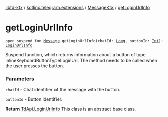 [libtd-ktx](../../index.md) / [kotlinx.telegram.extensions](../index.md) / [MessageKtx](index.md) / [getLoginUrlInfo](./get-login-url-info.md)

# getLoginUrlInfo

`open suspend fun `[`Message`](https://tdlibx.github.io/td/docs/org/drinkless/td/libcore/telegram/TdApi.Message.html)`.getLoginUrlInfo(chatId: `[`Long`](https://kotlinlang.org/api/latest/jvm/stdlib/kotlin/-long/index.html)`, buttonId: `[`Int`](https://kotlinlang.org/api/latest/jvm/stdlib/kotlin/-int/index.html)`): `[`LoginUrlInfo`](https://tdlibx.github.io/td/docs/org/drinkless/td/libcore/telegram/TdApi.LoginUrlInfo.html)

Suspend function, which returns information about a button of type
inlineKeyboardButtonTypeLoginUrl. The method needs to be called when the user presses the button.

### Parameters

`chatId` - Chat identifier of the message with the button.

`buttonId` - Button identifier.

**Return**
[TdApi.LoginUrlInfo](https://tdlibx.github.io/td/docs/org/drinkless/td/libcore/telegram/TdApi.LoginUrlInfo.html) This class is an abstract base class.

